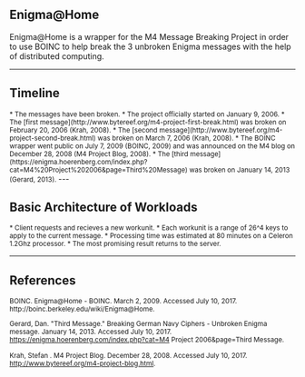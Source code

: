 ## Enigma@Home

Enigma@Home is a wrapper for the M4 Message Breaking Project in order to use
BOINC to help break the 3 unbroken Enigma messages with the help of distributed
computing.

---

## Timeline
<small>
* The messages have been broken. 
* The project officially started on January 9, 2006.
* The [first message](http://www.bytereef.org/m4-project-first-break.html) was
broken on February 20, 2006 (Krah, 2008).
* The [second message](http://www.bytereef.org/m4-project-second-break.html) was 
broken on March 7, 2006 (Krah, 2008).
* The BOINC wrapper went public on July 7, 2009 (BOINC, 2009) and was 
announced on the M4 blog on December 28, 2008 (M4 Project Blog, 2008).
* The [third
message](https://enigma.hoerenberg.com/index.php?cat=M4%20Project%202006&page=Third%20Message) 
was broken on January 14, 2013 (Gerard, 2013).
</small>
---

## Basic Architecture of Workloads
<small>
* Client requests and recieves a new workunit.
* Each workunit is a range of 26^4 keys to apply to the current message. 
* Processing time was estimated at 80 minutes on a Celeron 1.2Ghz processor.
* The most promising result returns to the server.
</small>

---

## References
<small>
BOINC. Enigma@Home - BOINC. March 2, 2009. Accessed July 10,
2017. http://boinc.berkeley.edu/wiki/Enigma@Home.

Gerard, Dan. "Third Message." Breaking German Navy Ciphers - Unbroken Enigma
message. January 14, 2013. Accessed July 10, 2017.
https://enigma.hoerenberg.com/index.php?cat=M4 Project 2006&page=Third Message.

Krah, Stefan . M4 Project Blog. December 28, 2008. Accessed July 10, 2017.
http://www.bytereef.org/m4-project-blog.html.
</small>
